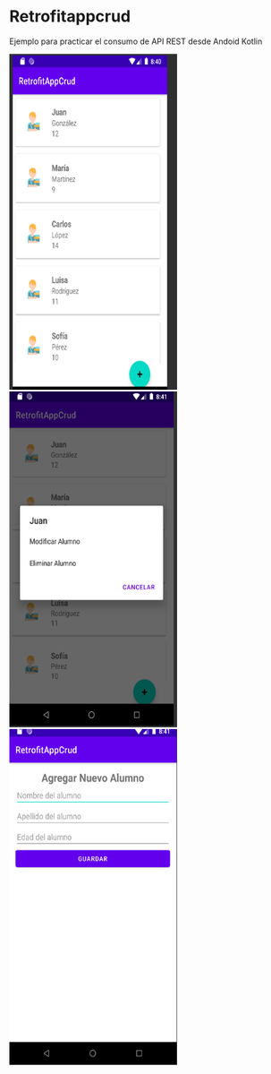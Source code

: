 # Retrofitappcrud
Ejemplo para practicar el consumo de API REST desde Andoid Kotlin

<img src="https://github.com/AlexanderSiguenza/Retrofitappcrud/blob/main/img/app1.png" alt="Descripción de la imagen" width="300" height="600">
<img src="https://github.com/AlexanderSiguenza/Retrofitappcrud/blob/main/img/app2.png" alt="Descripción de la imagen" width="300" height="600">
<img src="https://github.com/AlexanderSiguenza/Retrofitappcrud/blob/main/img/app3.png" alt="Descripción de la imagen" width="300" height="600">
